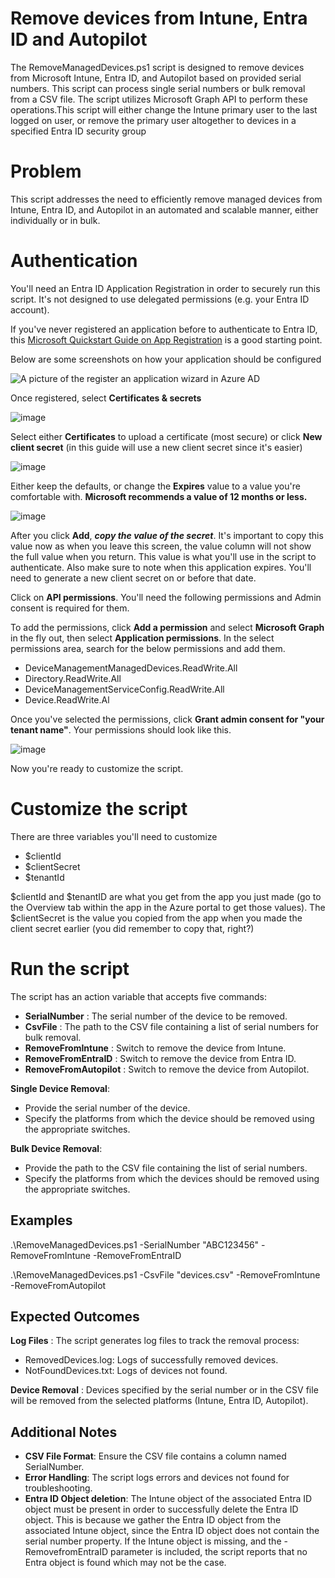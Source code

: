 # Remove devices from Intune, Entra ID and Autopilot

The RemoveManagedDevices.ps1 script is designed to remove devices from Microsoft Intune, Entra ID, and Autopilot based on provided serial numbers. This script can process single serial numbers or bulk removal from a CSV file. The script utilizes Microsoft Graph API to perform these operations.This script will either change the Intune primary user to the last logged on user, or remove the primary user altogether to devices in a specified Entra ID security group

# Problem

This script addresses the need to efficiently remove managed devices from Intune, Entra ID, and Autopilot in an automated and scalable manner, either individually or in bulk.

# Authentication

You'll need an Entra ID Application Registration in order to securely run this script. It's not designed to use delegated permissions (e.g. your Entra ID account).

If you've never registered an application before to authenticate to Entra ID, this [Microsoft Quickstart Guide on App Registration](https://learn.microsoft.com/en-us/azure/active-directory/develop/quickstart-register-app) is a good starting point.

Below are some screenshots on how your application should be configured

![A picture of the register an application wizard in Azure AD](https://user-images.githubusercontent.com/53497092/235554545-a66fd398-63b2-4352-98db-56ec8afc4e24.png)

Once registered, select **Certificates & secrets**

![image](https://user-images.githubusercontent.com/53497092/235555804-9884172b-090b-4843-a0a6-3a112dba6d74.png)

Select either **Certificates** to upload a certificate (most secure) or click **New client secret** (in this guide will use a new client secret since it's easier)

![image](https://user-images.githubusercontent.com/53497092/235555971-21e867f7-79b6-433e-8926-1fdf71fedbfc.png)

Either keep the defaults, or change the **Expires** value to a value you're comfortable with. **Microsoft recommends a value of 12 months or less.**

![image](https://user-images.githubusercontent.com/53497092/235556069-b6c34f65-5346-49cd-9fd3-426d691c1ca7.png)

After you click **Add**, ***copy the value of the secret***. It's important to copy this value now as when you leave this screen, the value column will not show the full value when you return. This value is what you'll use in the script to authenticate. Also make sure to note when this application expires. You'll need to generate a new client secret on or before that date.

Click on **API permissions**. You'll need the following permissions and Admin consent is required for them.

To add the permissions, click **Add a permission** and select **Microsoft Graph** in the fly out, then select **Application permissions**. In the select permissions area, search for the below permissions and add them.

* DeviceManagementManagedDevices.ReadWrite.All
* Directory.ReadWrite.All
* DeviceManagementServiceConfig.ReadWrite.All
* Device.ReadWrite.Al

Once you've selected the permissions, click **Grant admin consent for "your tenant name"**. Your permissions should look like this.

![image](https://)

Now you're ready to customize the script.

# Customize the script

There are three variables you'll need to customize

- $clientId
- $clientSecret
- $tenantId

$clientId and $tenantID are what you get from the app you just made (go to the Overview tab within the app in the Azure portal to get those values). The $clientSecret is the value you copied from the app when you made the client secret earlier (you did remember to copy that, right?)

# Run the script

The script has an action variable that accepts five commands:

- **SerialNumber** : The serial number of the device to be removed.
- **CsvFile** : The path to the CSV file containing a list of serial numbers for bulk removal.
- **RemoveFromIntune** : Switch to remove the device from Intune.
- **RemoveFromEntraID** : Switch to remove the device from Entra ID.
- **RemoveFromAutopilot** : Switch to remove the device from Autopilot.

**Single Device Removal**:

* Provide the serial number of the device.
* Specify the platforms from which the device should be removed using the appropriate switches.

**Bulk Device Removal**:

* Provide the path to the CSV file containing the list of serial numbers.
* Specify the platforms from which the devices should be removed using the appropriate switches.

## Examples

.\RemoveManagedDevices.ps1 -SerialNumber "ABC123456" -RemoveFromIntune -RemoveFromEntraID

.\RemoveManagedDevices.ps1 -CsvFile "devices.csv" -RemoveFromIntune -RemoveFromAutopilot

## **Expected Outcomes**

**Log Files** : The script generates log files to track the removal process:

* RemovedDevices.log: Logs of successfully removed devices.
* NotFoundDevices.txt: Logs of devices not found.

**Device Removal** : Devices specified by the serial number or in the CSV file will be removed from the selected platforms (Intune, Entra ID, Autopilot).

## **Additional Notes**

* **CSV File Format**: Ensure the CSV file contains a column named SerialNumber.
* **Error Handling**: The script logs errors and devices not found for troubleshooting.
* **Entra ID Object deletion**: The Intune object of the associated Entra ID   object must be present in order to successfully delete the Entra ID object. This is because we gather the Entra ID object from the associated Intune object, since the Entra ID object does not contain the serial number property. If the Intune object is missing, and the -RemovefromEntraID parameter is included, the script reports that no Entra object is found which may not be the case.
